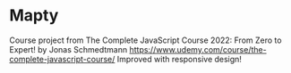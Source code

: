 # Mapty

Course project from The Complete JavaScript Course 2022: From Zero to Expert! by Jonas Schmedtmann https://www.udemy.com/course/the-complete-javascript-course/ Improved with responsive design!
